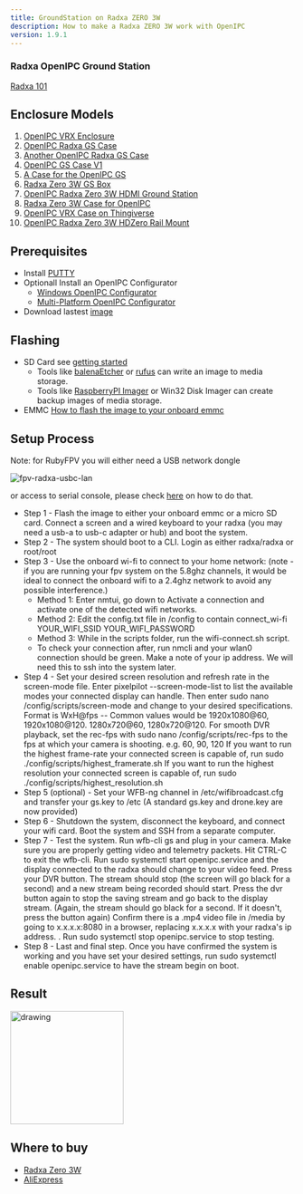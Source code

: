 ```yaml
---
title: GroundStation on Radxa ZERO 3W
description: How to make a Radxa ZERO 3W work with OpenIPC
version: 1.9.1
---
```


### Radxa OpenIPC Ground Station
[Radxa 101](https://wiki.radxa.com/Zero/getting_started)

## Enclosure Models

1. [OpenIPC VRX Enclosure](https://www.printables.com/model/1051224-openipc-vrx-enclosure)
2. [OpenIPC Radxa GS Case](https://www.printables.com/model/967795-openipc-radxa-gs-case)
3. [Another OpenIPC Radxa GS Case](https://www.printables.com/model/979788-another-openipc-radxa-gs-case)
4. [OpenIPC GS Case V1](https://www.printables.com/model/1034290-openipc-gs-case-v1)
5. [A Case for the OpenIPC GS](https://www.printables.com/model/988543-a-case-for-the-openipc-gs)
6. [Radxa Zero 3W GS Box](https://www.printables.com/model/822826-radxa03w-gs_box)
7. [OpenIPC Radxa Zero 3W HDMI Ground Station](https://www.printables.com/model/1020246-openipc-radxa-zero-3w-hdmi-ground-station)
8. [Radxa Zero 3W Case for OpenIPC](https://www.printables.com/model/1054879-radxa-zero-3w-case-for-openipc)
9. [OpenIPC VRX Case on Thingiverse](https://www.thingiverse.com/thing:6680584)
10. [OpenIPC Radxa Zero 3W HDZero Rail Mount](https://www.printables.com/model/811132-openipc-radxa-zero-3w-hdzero-goggle-case-rail-moun/files)

## Prerequisites 

- Install [PUTTY](https://www.putty.org/)
- Optionall Install an OpenIPC Configurator
    - [Windows OpenIPC Configurator](https://github.com/OpenIPC/configurator/releases/)
    - [Multi-Platform OpenIPC Configurator](https://github.com/OpenIPC/openipc-configurator)
- Download lastest [image](https://openipc.org/cameras/vendors/hisilicon/socs/hi3536dv100/download_full_image?flash_size=16&flash_type=nor&fw_release=fpv)

## Flashing

* SD Card see [getting started](https://wiki.radxa.com/Zero/getting_started)
  - Tools like [balenaEtcher](https://etcher.balena.io/) or [rufus](https://rufus.ie/en/) can write an image to media storage.
  - Tools like [RaspberryPI Imager](https://www.raspberrypi.com/software/) or Win32 Disk Imager can create backup images of media storage.
* EMMC
[How to flash the image to your onboard emmc](https://github.com/OpenIPC/sbc-groundstations/blob/master/radxa_pi_zero_3w/flashing_to_the_onboard_memory.md)

## Setup Process
Note: for RubyFPV you will either need a USB network dongle

![fpv-radxa-usbc-lan](https://github.com/user-attachments/assets/6fe0c218-b4c2-4041-a676-ebb490743a85)

or access to serial console, please check [here](https://wiki.radxa.com/Zero/dev/serial-console) on how to do that.

- Step 1 - Flash the image to either your onboard emmc or a micro SD card. Connect a screen and a wired keyboard to your radxa (you may need a usb-a to usb-c adapter or hub) and boot the system.
- Step 2 - The system should boot to a CLI. Login as either radxa/radxa or root/root
- Step 3 - Use the onboard wi-fi to connect to your home network: (note - if you are running your fpv system on the 5.8ghz channels, it would be ideal to connect the onboard wifi to a 2.4ghz network to avoid any possible interference.)
    - Method 1: Enter nmtui, go down to Activate a connection and activate one of the detected wifi networks.
    - Method 2: Edit the config.txt file in /config to contain connect_wi-fi YOUR_WIFI_SSID YOUR_WIFI_PASSWORD
    - Method 3: While in the scripts folder, run the wifi-connect.sh script.
    - To check your connection after, run nmcli and your wlan0 connection should be green. Make a note of your ip address. We will need this to ssh into the system later.
- Step 4 - Set your desired screen resolution and refresh rate in the screen-mode file. Enter pixelpilot --screen-mode-list to list the available modes your connected display can handle. Then enter sudo nano /config/scripts/screen-mode and change to your desired specifications. Format is WxH@fps -- Common values would be 1920x1080@60, 1920x1080@120. 1280x720@60, 1280x720@120. For smooth DVR playback, set the rec-fps with sudo nano /config/scripts/rec-fps to the fps at which your camera is shooting. e.g. 60, 90, 120
    If you want to run the highest frame-rate your connected screen is capable of, run sudo ./config/scripts/highest_framerate.sh
    If you want to run the highest resolution your connected screen is capable of, run sudo ./config/scripts/highest_resolution.sh
- Step 5 (optional) - Set your WFB-ng channel in /etc/wifibroadcast.cfg and transfer your gs.key to /etc (A standard gs.key and drone.key are now provided)
- Step 6 - Shutdown the system, disconnect the keyboard, and connect your wifi card. Boot the system and SSH from a separate computer.
- Step 7 - Test the system. Run wfb-cli gs and plug in your camera. Make sure you are properly getting video and telemetry packets. Hit CTRL-C to exit the wfb-cli. Run sudo systemctl start openipc.service and the display connected to the radxa should change to your video feed. Press your DVR button. The stream should stop (the screen will go black for a second) and a new stream being recorded should start. Press the dvr button again to stop the saving stream and go back to the display stream. (Again, the stream should go black for a second. If it doesn't, press the button again) Confirm there is a .mp4 video file in /media by going to x.x.x.x:8080 in a browser, replacing x.x.x.x with your radxa's ip address. . Run sudo systemctl stop openipc.service to stop testing.
- Step 8 - Last and final step. Once you have confirmed the system is working and you have set your desired settings, run sudo systemctl enable openipc.service to have the stream begin on boot.

## Result

<img src="https://github.com/user-attachments/assets/43e8552e-9d24-4d7b-9120-cd2fc08a9934" alt="drawing" width="200"/>

## Where to buy

- [Radxa Zero 3W](https://radxa.com/products/zeros/zero3w/#buy)
- [AliExpress](https://www.aliexpress.us/item/3256807428419499.html)
